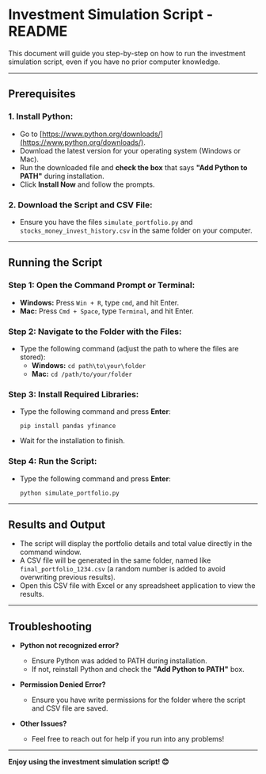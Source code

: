 # Investment Simulation Script - README

This document will guide you step-by-step on how to run the investment simulation script, even if you have no prior computer knowledge.

---

## Prerequisites

### 1. **Install Python:**
   - Go to [https://www.python.org/downloads/](https://www.python.org/downloads/).
   - Download the latest version for your operating system (Windows or Mac).
   - Run the downloaded file and **check the box** that says **"Add Python to PATH"** during installation.
   - Click **Install Now** and follow the prompts.

### 2. **Download the Script and CSV File:**
   - Ensure you have the files `simulate_portfolio.py` and `stocks_money_invest_history.csv` in the same folder on your computer.

---

## Running the Script

### **Step 1: Open the Command Prompt or Terminal:**
- **Windows:** Press `Win + R`, type `cmd`, and hit Enter.
- **Mac:** Press `Cmd + Space`, type `Terminal`, and hit Enter.

### **Step 2: Navigate to the Folder with the Files:**
- Type the following command (adjust the path to where the files are stored):
   - **Windows:** `cd path\to\your\folder`
   - **Mac:** `cd /path/to/your/folder`

### **Step 3: Install Required Libraries:**
- Type the following command and press **Enter**:
   ```
   pip install pandas yfinance
   ```
- Wait for the installation to finish.

### **Step 4: Run the Script:**
- Type the following command and press **Enter**:
   ```
   python simulate_portfolio.py
   ```

---

## Results and Output

- The script will display the portfolio details and total value directly in the command window.
- A CSV file will be generated in the same folder, named like `final_portfolio_1234.csv` (a random number is added to avoid overwriting previous results).
- Open this CSV file with Excel or any spreadsheet application to view the results.

---

## Troubleshooting

- **Python not recognized error?**
   - Ensure Python was added to PATH during installation.
   - If not, reinstall Python and check the **"Add Python to PATH"** box.

- **Permission Denied Error?**
   - Ensure you have write permissions for the folder where the script and CSV file are saved.

- **Other Issues?**
   - Feel free to reach out for help if you run into any problems!

---

**Enjoy using the investment simulation script! 😊**

